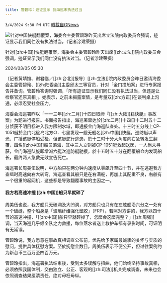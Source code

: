 ```yaml
---
title: 管碧玲：迹证显示 我海巡未执法过当
---
```

`3/4/2024 9:30 PM UTC` [轉載自GNews](https://gnews.org/articles/2364890)

![针对中国快艇翻覆案，海委会主委管碧玲昨天出席立法院内政委员会强调，迹证显示我们同仁没有执法过当。（记者涂建荣摄）](https://img.ltn.com.tw/Upload/news/600/2024/03/05/103.jpg "针对中国快艇翻覆案，海委会主委管碧玲昨天出席立法院内政委员会强调，迹证显示我们同仁没有执法过当。（记者涂建荣摄）")

针对[[zh:中国]]快艇翻覆案，海委会主委管碧玲昨天出席[[zh:立法]]院内政委员会强调，迹证显示我们同仁没有执法过当。（记者涂建荣摄）

2024/03/05 05:30

〔记者黄靖媗、谢君临／[[zh:台北]]报导〕[[zh:立法]]院内政委员会昨日邀请海委会主委管碧玲、[[zh:陆委会]]主委邱太三等官员，针对「金门撞船案」进行专案报告并备询。管碧玲答询时强调，「所有迹证显示我们同仁没有执法过当，但还是让检察官还原真相」。她表示，之前未揭露案情，是考量双[[zh:方正]]在谈判桌上沟通，必须忍受社会压力。

海委会海巡署昨以「一一三年[[zh:二月]]十四日取缔『[[zh:大陆]]籍快艇』事故案」为题进行报告。书面报告指出，海巡署雷达於[[zh:二月]]十四日十二时五十二分侦获不明目标进入我方限制水域，即通报金门海巡队查处。十三时五分线上CP-1051艇於金门北碇岛北方○．七里发现一艘无船名[[zh:中国]]快艇，巡防艇以声光、广播该艇停船受检，但该艇蛇行逃逸，於十三时十分大角度向右急转发生翻覆，四名[[zh:中国]]船员落海，其中三人立刻被CP-1051艇救起送医，一人尚未寻获，金门海巡队旋即增派六艇次巡防艇驰援，於十五时五十分在翻覆船仓内发现船长，最终两人急救无效宣告死亡。

海巡署长周美伍说明，中方船只在两分钟内速度从零飙升至四十节，并在逃避我方查缉时高速向右大转弯，海巡查看其船只是在右满舵，再加上其配重不良，右舷有一个很重的起网机，这些都是导致翻覆事故的主因之一。

#### 我方若高速冲撞 [[zh:中国]]船只早就碎了

周美伍也说，我方船只无破洞及大凹洞，对方船只也只有在左舷船沿六分之一处有一个破缝，整个船身是「玻璃纤维强化塑胶」（FRP），若照对方讲的，我方以四十节的高速冲撞，「[[zh:中国]]船只早就碎掉了，怎麽会这麽完整？」[[zh:周强]]调，当天海巡几乎倾全队之力救援，每位落水者送上救护车都有录影时间，可证明有无延误。

管碧玲说，我方愿意在事故真相调查公布前，优先给予家属最诚挚的关怀与实质的慰问，提供具体抚慰方案。至於抚慰金数目，周美伍表示不便公开，但过往案例约为新台币三百万至四百万元。

管碧玲指出，海巡署执法结束後，受到太多误解与扭曲，他们始终坚持事故真相，必须依照我国体制，交由独立、公正、客观的[[zh:司法]]机关完成调查，未来也会依照调查结果厘清责任，绝对毋枉毋纵。
